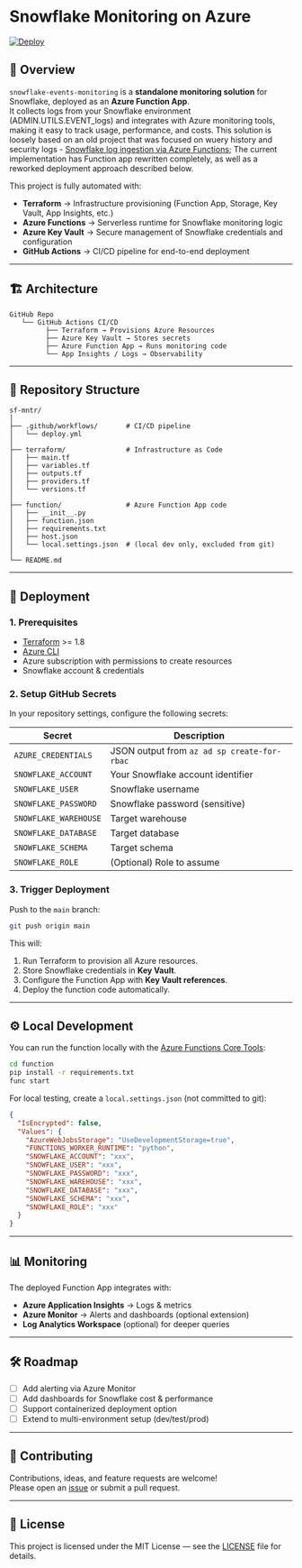 # Snowflake Monitoring on Azure

[![Deploy](https://github.com/minchev91/snowflake-events-monitoring/actions/workflows/deploy.yml/badge.svg)](https://github.com/minchev91/snowflake-events-monitoring/actions)

## 📌 Overview
`snowflake-events-monitoring` is a **standalone monitoring solution** for Snowflake, deployed as an **Azure Function App**.  
It collects logs from your Snowflake environment (ADMIN.UTILS.EVENT_logs) and integrates with Azure monitoring tools, making it easy to track usage, performance, and costs. This solution is loosely based on an old project that was focused on wuery history and security logs - [Snowflake log ingestion via Azure Functions](https://medium.com/@enleak/snowflake-log-ingestion-via-azure-functions-b7e575ce4ee2); 
The current implementation has Function app rewritten completely, as well as a reworked deployment approach described below.

This project is fully automated with:
- **Terraform** → Infrastructure provisioning (Function App, Storage, Key Vault, App Insights, etc.)
- **Azure Functions** → Serverless runtime for Snowflake monitoring logic
- **Azure Key Vault** → Secure management of Snowflake credentials and configuration
- **GitHub Actions** → CI/CD pipeline for end-to-end deployment

---

## 🏗 Architecture
```
GitHub Repo
   └── GitHub Actions CI/CD
         ├── Terraform → Provisions Azure Resources
         ├── Azure Key Vault → Stores secrets
         ├── Azure Function App → Runs monitoring code
         └── App Insights / Logs → Observability
```

---

## 📂 Repository Structure
```
sf-mntr/
│
├── .github/workflows/       # CI/CD pipeline
│   └── deploy.yml
│
├── terraform/               # Infrastructure as Code
│   ├── main.tf
│   ├── variables.tf
│   ├── outputs.tf
│   ├── providers.tf
│   └── versions.tf
│
├── function/                # Azure Function App code
│   ├── __init__.py
│   ├── function.json
│   ├── requirements.txt
│   ├── host.json
│   └── local.settings.json  # (local dev only, excluded from git)
│
└── README.md
```

---

## 🚀 Deployment

### 1. Prerequisites
- [Terraform](https://developer.hashicorp.com/terraform/downloads) >= 1.8
- [Azure CLI](https://learn.microsoft.com/en-us/cli/azure/install-azure-cli)
- Azure subscription with permissions to create resources
- Snowflake account & credentials

### 2. Setup GitHub Secrets
In your repository settings, configure the following secrets:

| Secret | Description |
|--------|-------------|
| `AZURE_CREDENTIALS` | JSON output from `az ad sp create-for-rbac` |
| `SNOWFLAKE_ACCOUNT` | Your Snowflake account identifier |
| `SNOWFLAKE_USER` | Snowflake username |
| `SNOWFLAKE_PASSWORD` | Snowflake password (sensitive) |
| `SNOWFLAKE_WAREHOUSE` | Target warehouse |
| `SNOWFLAKE_DATABASE` | Target database |
| `SNOWFLAKE_SCHEMA` | Target schema |
| `SNOWFLAKE_ROLE` | (Optional) Role to assume |

### 3. Trigger Deployment
Push to the `main` branch:
```bash
git push origin main
```

This will:
1. Run Terraform to provision all Azure resources.
2. Store Snowflake credentials in **Key Vault**.
3. Configure the Function App with **Key Vault references**.
4. Deploy the function code automatically.

---

## ⚙️ Local Development
You can run the function locally with the [Azure Functions Core Tools](https://learn.microsoft.com/en-us/azure/azure-functions/functions-run-local):

```bash
cd function
pip install -r requirements.txt
func start
```

For local testing, create a `local.settings.json` (not committed to git):

```json
{
  "IsEncrypted": false,
  "Values": {
    "AzureWebJobsStorage": "UseDevelopmentStorage=true",
    "FUNCTIONS_WORKER_RUNTIME": "python",
    "SNOWFLAKE_ACCOUNT": "xxx",
    "SNOWFLAKE_USER": "xxx",
    "SNOWFLAKE_PASSWORD": "xxx",
    "SNOWFLAKE_WAREHOUSE": "xxx",
    "SNOWFLAKE_DATABASE": "xxx",
    "SNOWFLAKE_SCHEMA": "xxx",
    "SNOWFLAKE_ROLE": "xxx"
  }
}
```

---

## 📊 Monitoring
The deployed Function App integrates with:
- **Azure Application Insights** → Logs & metrics
- **Azure Monitor** → Alerts and dashboards (optional extension)
- **Log Analytics Workspace** (optional) for deeper queries

---

## 🛠 Roadmap
- [ ] Add alerting via Azure Monitor
- [ ] Add dashboards for Snowflake cost & performance
- [ ] Support containerized deployment option
- [ ] Extend to multi-environment setup (dev/test/prod)

---

## 🤝 Contributing
Contributions, ideas, and feature requests are welcome!  
Please open an [issue](../../issues) or submit a pull request.

---

## 📜 License
This project is licensed under the MIT License — see the [LICENSE](LICENSE) file for details.
